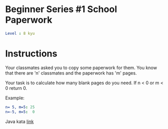 # Beginner Series #1 School Paperwork

```yaml
Level : 8 kyu
```

# Instructions
Your classmates asked you to copy some paperwork for them. You know that there are 'n' classmates and the paperwork has 'm' pages.

Your task is to calculate how many blank pages do you need. If n < 0 or m < 0 return 0.

Example:
```yaml
n= 5, m=5: 25
n=-5, m=5:  0
```

Java kata [link](https://www.codewars.com/kata/55f9b48403f6b87a7c0000bd/train/java)